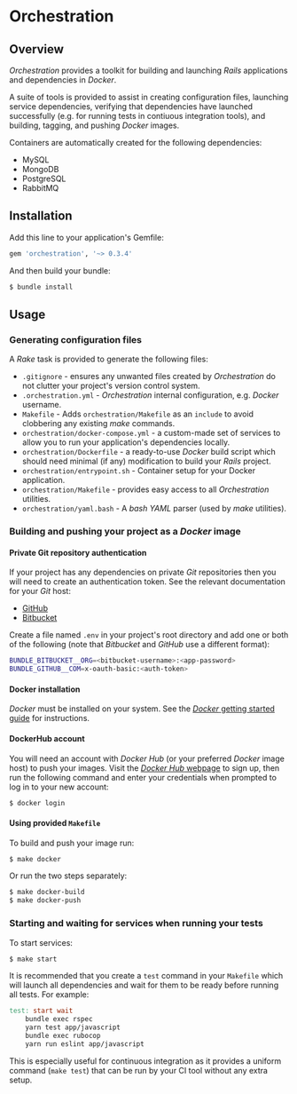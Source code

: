 # Orchestration

## Overview

_Orchestration_ provides a toolkit for building and launching _Rails_ applications and dependencies in _Docker_.

A suite of tools is provided to assist in creating configuration files, launching service dependencies, verifying that dependencies have launched successfully (e.g. for running tests in contiuous integration tools), and building, tagging, and pushing _Docker_ images.

Containers are automatically created for the following dependencies:

* MySQL
* MongoDB
* PostgreSQL
* RabbitMQ

## Installation

Add this line to your application's Gemfile:

```ruby
gem 'orchestration', '~> 0.3.4'
```

And then build your bundle:
``` bash
$ bundle install
```

## Usage

### Generating configuration files

A _Rake_ task is provided to generate the following files:

* `.gitignore` - ensures any unwanted files created by _Orchestration_ do not clutter your project's version control system.
* `.orchestration.yml` - _Orchestration_ internal configuration, e.g. _Docker_ username.
* `Makefile` - Adds `orchestration/Makefile` as an `include` to avoid clobbering any existing _make_ commands.
* `orchestration/docker-compose.yml` - a custom-made set of services to allow you to run your application's dependencies locally.
* `orchestration/Dockerfile` - a ready-to-use _Docker_ build script which should need minimal (if any) modification to build your _Rails_ project.
* `orchestration/entrypoint.sh` - Container setup for your Docker application.
* `orchestration/Makefile` - provides easy access to all _Orchestration_ utilities.
* `orchestration/yaml.bash` - A _bash_ _YAML_ parser (used by _make_ utilities).

### Building and pushing your project as a _Docker_ image

#### Private Git repository authentication

If your project has any dependencies on private  _Git_ repositories then you will need to create an authentication token. See the relevant documentation for your _Git_ host:

* [GitHub](https://help.github.com/articles/creating-a-personal-access-token-for-the-command-line/)
* [Bitbucket](https://confluence.atlassian.com/bitbucket/app-passwords-828781300.html)

Create a file named `.env` in your project's root directory and add one or both of the following (note that _Bitbucket_ and _GitHub_ use a different format):

```bash
BUNDLE_BITBUCKET__ORG=<bitbucket-username>:<app-password>
BUNDLE_GITHUB__COM=x-oauth-basic:<auth-token>
```

#### Docker installation
_Docker_ must be installed on your system. See the [_Docker_ getting started guide](https://www.docker.com/get-started) for instructions.

#### DockerHub account

You will need an account with _Docker Hub_ (or your preferred _Docker_ image host) to push your images. Visit the [_Docker Hub_ webpage](https://hub.docker.com/) to sign up, then run the following command and enter your credentials when prompted to log in to your new account:
```bash
$ docker login
```

#### Using provided `Makefile`

To build and push your image run:
```bash
$ make docker
```

Or run the two steps separately:
```bash
$ make docker-build
$ make docker-push
```

### Starting and waiting for services when running your tests

To start services:

```bash
$ make start
```

It is recommended that you create a `test` command in your `Makefile` which will launch all dependencies and wait for them to be ready before running all tests. For example:

```Makefile
test: start wait
	bundle exec rspec
	yarn test app/javascript
	bundle exec rubocop
	yarn run eslint app/javascript
```

This is especially useful for continuous integration as it provides a uniform command (`make test`) that can be run by your CI tool without any extra setup.
